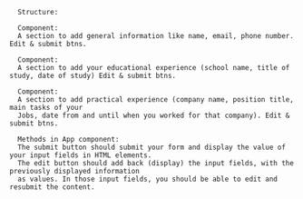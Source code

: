       Structure:

      Component:
      A section to add general information like name, email, phone number. Edit & submit btns.

      Component:
      A section to add your educational experience (school name, title of study, date of study) Edit & submit btns.

      Component:
      A section to add practical experience (company name, position title, main tasks of your
      Jobs, date from and until when you worked for that company). Edit & submit btns.

      Methods in App component:
      The submit button should submit your form and display the value of your input fields in HTML elements.
      The edit button should add back (display) the input fields, with the previously displayed information
      as values. In those input fields, you should be able to edit and resubmit the content.
